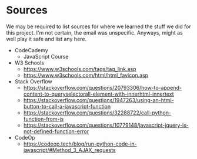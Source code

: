 # Sources
We may be required to list sources for where we learned the stuff we did for this project. I'm not certain, the email was unspecific. Anyways, might as well play it safe and list any here.

* CodeCademy
  * JavaScript Course
* W3 Schools
  * https://www.w3schools.com/tags/tag_link.asp
  * https://www.w3schools.com/html/html_favicon.asp
* Stack Overflow
  * https://stackoverflow.com/questions/20793306/how-to-append-content-to-queryselectorall-element-with-innerhtml-innertext
  * https://stackoverflow.com/questions/1947263/using-an-html-button-to-call-a-javascript-function
  * https://stackoverflow.com/questions/32288722/call-python-function-from-js
  * https://stackoverflow.com/questions/10779148/javascript-jquery-is-not-defined-function-error
* CodeOp
  * https://codeop.tech/blog/run-python-code-in-javascript/#Method_3_AJAX_requests

